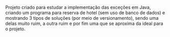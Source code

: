 Projeto criado para estudar a implementação das exceções em Java, criando um programa para reserva de hotel (sem uso de banco de dados) e mostrando 3 tipos de soluções (por meio de versionamento), sendo uma 
delas muito ruim, a outra ruim e por fim uma que se aproxima da ideal para o projeto.
